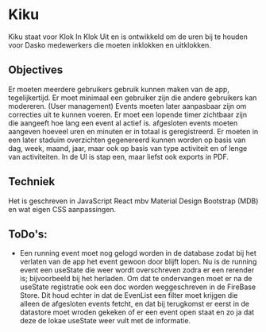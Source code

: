 # Kiku

Kiku staat voor Klok In Klok Uit en is ontwikkeld om de uren bij te houden voor Dasko medewerkers die moeten inklokken en uitklokken.

## Objectives

Er moeten meerdere gebruikers gebruik kunnen maken van de app, tegelijkertijd. 
Er moet minimaal een gebruiker zijn die andere gebruikers kan modereren. (User management)
Events moeten later aanpasbaar zijn om correcties uit te kunnen voeren. 
Er moet een lopende timer zichtbaar zijn die aangeeft hoe lang een event al actief is.
afgesloten events moeten aangeven hoeveel uren en minuten er in totaal is geregistreerd. 
Er moeten in een later staduim overzichten gegenereerd kunnen worden op basis van dag, week, maand, jaar, maar ook op basis van type activiteit en of lenge van activiteiten. In de UI is stap een, maar liefst ook exports in PDF.


## Techniek
Het is geschreven in JavaScript React mbv Material Design Bootstrap (MDB) en wat eigen CSS aanpassingen. 

## ToDo's:

- Een running event moet nog gelogd worden in de database zodat bij het verlaten van de app het event gewoon door blijft lopen. Nu is de running event een useState die weer wordt overschreven zodra er een rerender is; bijvoorbeeld bij het herladen.
Om dat te ondervangen moet er na de useState registratie ook een doc worden weggeschreven in de FireBase Store. Dit houd echter in dat de EvenList een filter moet krijgen die alleen de afgesloten events fetcht, en dat bij terugkomst er eerst in de datastore moet wroden gekeken of er een event open staat en zo ja dat deze de lokae useState weer vult met de informatie. 


